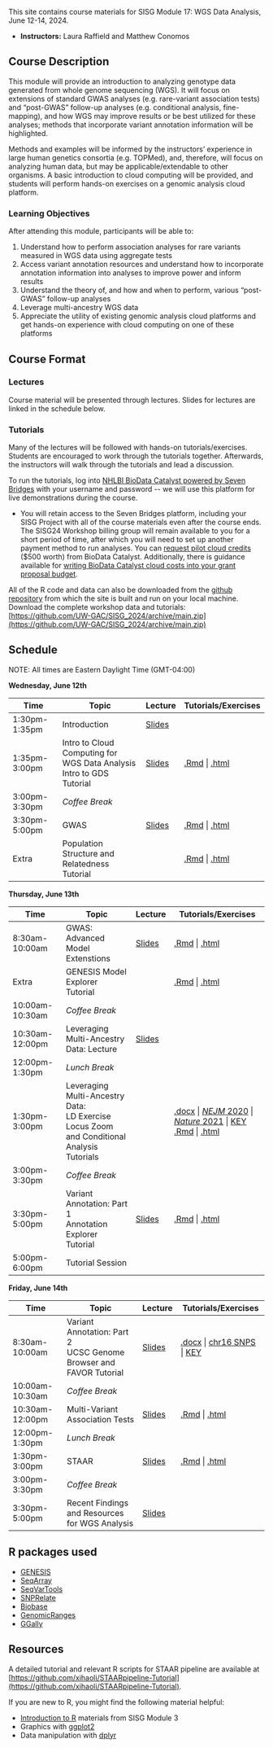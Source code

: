 This site contains course materials for SISG Module 17: WGS Data Analysis, June 12-14, 2024. 

- **Instructors:** Laura Raffield and Matthew Conomos

## Course Description
This module will provide an introduction to analyzing genotype data generated from whole genome sequencing (WGS). It will focus on extensions of standard GWAS analyses (e.g. rare-variant association tests) and “post-GWAS” follow-up analyses (e.g. conditional analysis, fine-mapping), and how WGS may improve results or be best utilized for these analyses; methods that incorporate variant annotation information will be highlighted.

Methods and examples will be informed by the instructors’ experience in large human genetics consortia (e.g. TOPMed), and, therefore, will focus on analyzing human data, but may be applicable/extendable to other organisms. A basic introduction to cloud computing will be provided, and students will perform hands-on exercises on a genomic analysis cloud platform.

### Learning Objectives
After attending this module, participants will be able to: 
1. Understand how to perform association analyses for rare variants measured in WGS data using aggregate tests
2. Access variant annotation resources and understand how to incorporate annotation information into analyses to improve power and inform results
3. Understand the theory of, and how and when to perform, various “post-GWAS” follow-up analyses 
4. Leverage multi-ancestry WGS data
5. Appreciate the utility of existing genomic analysis cloud platforms and get hands-on experience with cloud computing on one of these platforms

## Course Format

### Lectures
Course material will be presented through lectures. Slides for lectures are linked in the schedule below.

### Tutorials
Many of the lectures will be followed with hands-on tutorials/exercises. Students are encouraged to work through the tutorials together. Afterwards, the instructors will walk through the tutorials and lead a discussion.

To run the tutorials, log into [NHLBI BioData Catalyst powered by Seven Bridges](https://platform.sb.biodatacatalyst.nhlbi.nih.gov) with your username and password -- we will use this platform for live demonstrations during the course.

- You will retain access to the Seven Bridges platform, including your SISG Project with all of the course materials even after the course ends. The SISG24 Workshop billing group will remain available to you for a short period of time, after which you will need to set up another payment method to run analyses. You can [request pilot cloud credits](https://biodatacatalyst.nhlbi.nih.gov/resources/cloud-credits) ($500 worth) from BioData Catalyst. Additionally, there is guidance available for [writing BioData Catalyst cloud costs into your grant proposal budget](https://bdcatalyst.gitbook.io/biodata-catalyst-documentation/written-documentation/getting-started/writing-biodata-catalyst-into-a-grant-proposal). 

All of the R code and data can also be downloaded from the [github repository](https://github.com/UW-GAC/SISG_2024) from which the site is built and run on your local machine. Download the complete workshop data and tutorials: [https://github.com/UW-GAC/SISG_2024/archive/main.zip](https://github.com/UW-GAC/SISG_2024/archive/main.zip)


## Schedule

NOTE: All times are Eastern Daylight Time (GMT-04:00)

**Wednesday, June 12th**

| Time | Topic | Lecture | Tutorials/Exercises |
| --- | --- | --- | --- |
| 1:30pm-1:35pm | Introduction | [Slides](https://docs.google.com/presentation/d/1O0gim1o65cBHpPhm9yad6qcdS1q_DjZn_9nbnWdMUlQ/preview?slide=id.p) | |
| 1:35pm-3:00pm | Intro to Cloud Computing for WGS Data Analysis <br> Intro to GDS Tutorial | [Slides](https://docs.google.com/presentation/d/1SVbxImtUE0VsEHzl8mpj2oXBdT_Alw8twkj1CX8efLY/preview?slide=id.p) | [.Rmd](https://github.com/UW-GAC/SISG_2024/blob/main/01_gds_intro.Rmd) \| [.html](https://htmlpreview.github.io/?https://github.com/UW-GAC/SISG_2024/blob/main/01_gds_intro.html) |
| 3:00pm-3:30pm | _Coffee Break_ | | |
| 3:30pm-5:00pm | GWAS | [Slides](https://drive.google.com/file/d/12XdddIj0Gb5UlJRIIsHdo8nF112X4Nwx/view?usp=drive_link) | [.Rmd](https://github.com/UW-GAC/SISG_2024/blob/main/02_GWAS.Rmd) \| [.html](https://htmlpreview.github.io/?https://github.com/UW-GAC/SISG_2024/blob/main/02_GWAS.html) |
| Extra | Population Structure and Relatedness Tutorial | | [.Rmd](https://github.com/UW-GAC/SISG_2024/blob/main/02.A_pop_structure_relatedness.Rmd) \| [.html](https://htmlpreview.github.io/?https://github.com/UW-GAC/SISG_2024/blob/main/02.A_pop_structure_relatedness.html)

**Thursday, June 13th**

| Time | Topic | Lecture | Tutorials/Exercises |
| --- | --- | --- | --- |
| 8:30am-10:00am | GWAS: Advanced Model Extenstions | [Slides](https://drive.google.com/file/d/1BYIcH_i7-iyPIU--mqpWweEc4fEKr7CA/view?usp=drive_link) | [.Rmd](https://github.com/UW-GAC/SISG_2024/blob/main/03_advanced_GWAS.Rmd) \| [.html](https://htmlpreview.github.io/?https://github.com/UW-GAC/SISG_2024/blob/main/03_advanced_GWAS.html) |
| Extra | GENESIS Model Explorer Tutorial | | [.Rmd](https://github.com/UW-GAC/SISG_2024/blob/main/03.A_GENESIS_model_explorer.Rmd) \| [.html](https://htmlpreview.github.io/?https://github.com/UW-GAC/SISG_2024/blob/main/03.A_GENESIS_model_explorer.html)
| 10:00am-10:30am | _Coffee Break_ | | |
| 10:30am-12:00pm | Leveraging Multi-Ancestry Data: Lecture | [Slides](https://docs.google.com/presentation/d/1tXdJ1ti1kOBgQhD1M_LTB7WOQZ2r9HmJ/preview?slide=id.p1) |
| 12:00pm-1:30pm | _Lunch Break_ | | |
| 1:30pm-3:00pm | Leveraging Multi-Ancestry Data: <br> LD Exercise <br> Locus Zoom and Conditional Analysis Tutorials | | [.docx](https://docs.google.com/document/d/1Zkhwa2uwzvwTVpy-sAsYIkvwFDKlLEin/preview) \| [_NEJM_ 2020](https://drive.google.com/file/d/1AxGGz1r9KOM7i0xPE34b7KA7Ern7J6HB/view?usp=drive_link) \| [_Nature_ 2021](https://drive.google.com/file/d/171FkSo0lAkbuAAX1tzc1LhdOYuqWFeNJ/view?usp=drive_link)  \| [KEY](https://docs.google.com/document/d/1lIBwrP-79LcaHRCqTD3snZro5Ylb6cyA/preview) <br> [.Rmd](https://github.com/UW-GAC/SISG_2024/blob/main/04_conditional_analysis.Rmd) \| [.html](https://htmlpreview.github.io/?https://github.com/UW-GAC/SISG_2024/blob/main/04_conditional_analysis.html)
| 3:00pm-3:30pm | _Coffee Break_ | | |
| 3:30pm-5:00pm | Variant Annotation: Part 1 <br> Annotation Explorer Tutorial | [Slides](https://docs.google.com/presentation/d/1W4A_XSPKwYSIJnzO9YmFh478CD4bT7Wv/preview?slide=id.p1) | [.Rmd](https://github.com/UW-GAC/SISG_2024/blob/main/05_annotation_explorer.Rmd) \| [.html](https://htmlpreview.github.io/?https://github.com/UW-GAC/SISG_2024/blob/main/05_annotation_explorer.html) |
| 5:00pm-6:00pm | Tutorial Session | | |

**Friday, June 14th**

| Time | Topic | Lecture | Tutorials/Exercises |
| --- | --- | --- | --- |
| 8:30am-10:00am | Variant Annotation: Part 2 <br> UCSC Genome Browser and FAVOR Tutorial | [Slides](https://docs.google.com/presentation/d/1W4A_XSPKwYSIJnzO9YmFh478CD4bT7Wv/preview?slide=id.p29) | [.docx](https://docs.google.com/document/d/1M1AeVvF0o7-g-ASouXGVXm96pf2ucxmI/preview) \| [chr16 SNPS](https://drive.google.com/file/d/1wIsk7rJlcfodfgQwLV-I8Ofh23GhqN5d/view?usp=drive_link) \| [KEY](https://docs.google.com/document/d/1PJcxgAPblVnGcfDsY_ns8A4mi8yFSshZ/preview) |
| 10:00am-10:30am | _Coffee Break_ | | |
| 10:30am-12:00pm | Multi-Variant Association Tests | [Slides](https://drive.google.com/file/d/1tSfrtT2TWA7MKtFRJUldZX-QWl-9Qc_Q/view?usp=drive_link) | [.Rmd](https://github.com/UW-GAC/SISG_2024/blob/main/06_aggregate_tests.Rmd) \| [.html](https://htmlpreview.github.io/?https://github.com/UW-GAC/SISG_2024/blob/main/06_aggregate_tests.html)
| 12:00pm-1:30pm | _Lunch Break_ | | |
| 1:30pm-3:00pm | STAAR | [Slides](https://docs.google.com/presentation/d/1svNLntJqOfqrwHhY3Gr39aON53pgz_0T/preview?slide=id.p1) | [.Rmd](https://github.com/UW-GAC/SISG_2024/blob/main/07_STAAR.Rmd) \| [.html](https://htmlpreview.github.io/?https://github.com/UW-GAC/SISG_2024/blob/main/07_STAAR.html) |
| 3:00pm-3:30pm | _Coffee Break_ | | |
| 3:30pm-5:00pm | Recent Findings and Resources for WGS Analysis | [Slides](https://docs.google.com/presentation/d/1D9W_sCeM6ydkEZcJH00GsJ0QPaCjB2A-/preview?slide=id.p1) |

## R packages used

- [GENESIS](http://bioconductor.org/packages/release/bioc/html/GENESIS.html)
- [SeqArray](http://bioconductor.org/packages/release/bioc/html/SeqArray.html)
- [SeqVarTools](http://bioconductor.org/packages/release/bioc/html/SeqVarTools.html)
- [SNPRelate](http://bioconductor.org/packages/release/bioc/html/SNPRelate.html)
- [Biobase](https://bioconductor.org/packages/release/bioc/html/Biobase.html)
- [GenomicRanges](https://bioconductor.org/packages/release/bioc/html/GenomicRanges.html)
- [GGally](https://cran.r-project.org/web/packages/GGally)


## Resources

A detailed tutorial and relevant R scripts for STAAR pipeline are available at [https://github.com/xihaoli/STAARpipeline-Tutorial](https://github.com/xihaoli/STAARpipeline-Tutorial).

If you are new to R, you might find the following material helpful:

- [Introduction to R](http://faculty.washington.edu/kenrice/rintro/) materials from SISG Module 3
- Graphics with [ggplot2](https://ggplot2.tidyverse.org/)
- Data manipulation with [dplyr](http://dplyr.tidyverse.org/)
